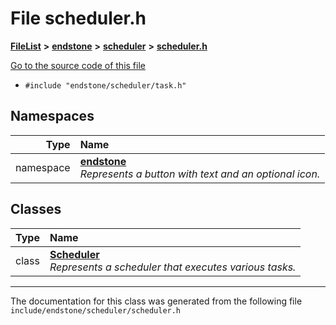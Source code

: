 

# File scheduler.h



[**FileList**](files.md) **>** [**endstone**](dir_6cf277b678674f97c7a2b6b3b2447b33.md) **>** [**scheduler**](dir_3a50fadda3c7cdc27c965a478a3f7d27.md) **>** [**scheduler.h**](scheduler_8h.md)

[Go to the source code of this file](scheduler_8h_source.md)



* `#include "endstone/scheduler/task.h"`













## Namespaces

| Type | Name |
| ---: | :--- |
| namespace | [**endstone**](namespaceendstone.md) <br>_Represents a button with text and an optional icon._  |


## Classes

| Type | Name |
| ---: | :--- |
| class | [**Scheduler**](classendstone_1_1Scheduler.md) <br>_Represents a scheduler that executes various tasks._  |



















































------------------------------
The documentation for this class was generated from the following file `include/endstone/scheduler/scheduler.h`

